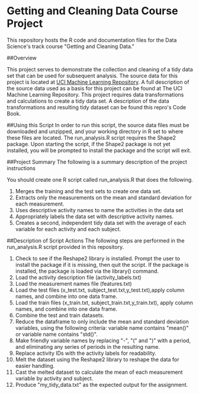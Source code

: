 # Getting and Cleaning Data Course Project
This repository hosts the R code and documentation files for the Data Science's track course "Getting and Cleaning Data."

##Overview

This project serves to demonstrate the collection and cleaning of a tidy data set that can be used for subsequent analysis.
The source data for this project is located at [UCI Machine Learning Repository](http://archive.ics.uci.edu/ml/datasets/Human+Activity+Recognition+Using+Smartphones). A full description of the source data used as a basis for this project can be found at The UCI Machine Learning Repository. 
This project requires data transformations and calculations to create a tidy data set. A description of the data transformations and resulting tidy dataset can be found this repro's Code Book.

##Using this Script
In order to run this script, the source data files must be downloaded and unzipped, and your working directory in R set to where these files are located.
The run_analysis.R script requires the Shape2 package. Upon starting the script, if the Shape2 package is not yet installed, you will be prompted to install the package and the script will exit. 
  
##Project Summary
 The following is a summary description of the project instructions

You should create one R script called run_analysis.R that does the following.
1. Merges the training and the test sets to create one data set.
2. Extracts only the measurements on the mean and standard deviation for each measurement.
3. Uses descriptive activity names to name the activities in the data set
4. Appropriately labels the data set with descriptive activity names.
5. Creates a second, independent tidy data set with the average of each variable for each activity and each subject.

##Description of Script Actions
The following steps are performed in the run_analysis.R script provided in this repository. 

1. Check to see if the Reshape2 library is installed. Prompt the user to install the package if it is missing, then quit the script.  If the package is installed, the package is loaded via the library() command. 
2. Load the activity description file (activity_labels.txt)
3. Load the measurement names file (features.txt)
4. Load the test files (x_test.txt, subject_test.txt,y_test.txt),apply column names, and combine into one data frame. 
5. Load the train files (x_train.txt, subject_train.txt,y_train.txt), apply column names, and combine into one data frame. 
6. Combine the test and train datasets.  
7. Reduce the dataframe to only include the mean and standard deviation variables, using the following criteria: 
	variable name contains "mean()" or variable name contains "std()". 
8. Make friendly variable names by replacing "-", "(" and ")" with a period, and eliminating any series of periods in the resulting name. 
9. Replace activity IDs with the activity labels for readability.
11. Melt the dataset using the Reshape2 library to reshape the data for easier handling.
12. Cast the melted dataset to calculate the mean of each measurement variable by activity and subject.
13. Produce "my_tidy_data.txt" as the expected output for the assignment.


